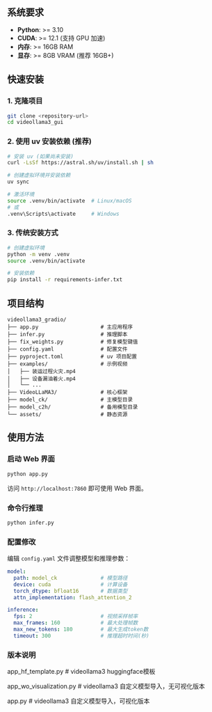 ## 系统要求

- **Python**: >= 3.10
- **CUDA**: >= 12.1 (支持 GPU 加速)
- **内存**: >= 16GB RAM
- **显存**: >= 8GB VRAM (推荐 16GB+)

## 快速安装

### 1. 克隆项目

```bash
git clone <repository-url>
cd videollama3_gui
```

### 2. 使用 uv 安装依赖 (推荐)

```bash
# 安装 uv (如果尚未安装)
curl -LsSf https://astral.sh/uv/install.sh | sh

# 创建虚拟环境并安装依赖
uv sync

# 激活环境
source .venv/bin/activate  # Linux/macOS
# 或
.venv\Scripts\activate     # Windows
```

### 3. 传统安装方式

```bash
# 创建虚拟环境
python -m venv .venv
source .venv/bin/activate

# 安装依赖
pip install -r requirements-infer.txt
```

## 项目结构

```
videollama3_gradio/
├── app.py                    # 主应用程序
├── infer.py                  # 推理脚本
├── fix_weights.py            # 修复模型键值
├── config.yaml               # 配置文件
├── pyproject.toml            # uv 项目配置
├── examples/                 # 示例视频
│   ├── 装运过程火灾.mp4
│   ├── 设备漏油着火.mp4
│   └── ...
├── VideoLLaMA3/              # 核心框架
├── model_ck/                 # 主模型目录
├── model_c2h/                # 备用模型目录
└── assets/                   # 静态资源
```

## 使用方法

### 启动 Web 界面

```bash
python app.py
```

访问 `http://localhost:7860` 即可使用 Web 界面。

### 命令行推理

```bash
python infer.py
```

### 配置修改

编辑 `config.yaml` 文件调整模型和推理参数：

```yaml
model:
  path: model_ck              # 模型路径
  device: cuda                # 计算设备
  torch_dtype: bfloat16       # 数据类型
  attn_implementation: flash_attention_2

inference:
  fps: 2                      # 视频采样帧率
  max_frames: 160             # 最大处理帧数
  max_new_tokens: 180         # 最大生成token数
  timeout: 300                # 推理超时时间(秒)
```

### 版本说明
app_hf_template.py            # videollama3 huggingface模板

app_wo_visualization.py       # videollama3 自定义模型导入，无可视化版本

app.py                        # videollama3 自定义模型导入，可视化版本